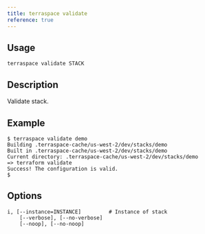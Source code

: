 ```yaml
---
title: terraspace validate
reference: true
---
```


## Usage

    terraspace validate STACK

## Description

Validate stack.

## Example

    $ terraspace validate demo
    Building .terraspace-cache/us-west-2/dev/stacks/demo
    Built in .terraspace-cache/us-west-2/dev/stacks/demo
    Current directory: .terraspace-cache/us-west-2/dev/stacks/demo
    => terraform validate
    Success! The configuration is valid.
    $


## Options

```
i, [--instance=INSTANCE]         # Instance of stack
    [--verbose], [--no-verbose]  
    [--noop], [--no-noop]        
```

